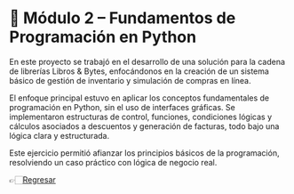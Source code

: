 # 🧱 Módulo 2 – Fundamentos de Programación en Python

En este proyecto se trabajó en el desarrollo de una solución para la cadena de librerías Libros & Bytes, enfocándonos en la creación de un sistema básico de gestión de inventario y simulación de compras en línea.

El enfoque principal estuvo en aplicar los conceptos fundamentales de programación en Python, sin el uso de interfaces gráficas. Se implementaron estructuras de control, funciones, condiciones lógicas y cálculos asociados a descuentos y generación de facturas, todo bajo una lógica clara y estructurada.

Este ejercicio permitió afianzar los principios básicos de la programación, resolviendo un caso práctico con lógica de negocio real.

👉🏻[Regresar](https://github.com/AncorethaX/Portafolio-Bootcamp-Ciencia-de-Datos/tree/main)
